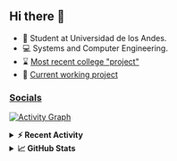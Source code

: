 ## Hi there 👋

<!--
**Daniel-VergaraM/Daniel-VergaraM** is a ✨ _special_ ✨ repository because its `README.md` (this file) appears on your GitHub profile.-->

- 🌱 Student at Universidad de los Andes.
- 💻 Systems and Computer Engineering.
- ⌛ [Most recent college "project"](https://daniel-vergaram.github.io/TallerAngular/)
- 🔨 [Current working project](https://github.com/Daniel-VergaraM/WebRTC-Video-Broadcast)


<h3><a href="https://linktr.ee/dvergaram" target="_blank">Socials</a></h3>
  


[![Activity Graph](https://github-readme-activity-graph.vercel.app/graph?username=daniel-vergaram&theme=github-dark-dimmed&custom_title=Daniel%27s%20Activity%20Graph&hide_border=true)](https://github.com/ashutosh00710/github-readme-activity-graph)

<!--START_SECTION:activity-->

<!--END_SECTION:activity-->

<details> <summary> <b>⚡ Recent Activity</b> </summary>
  
<!--START_SECTION:waka-->
![Code Time](http://img.shields.io/badge/Code%20Time-366%20hrs%2028%20mins-blue)

![Lines of code](https://img.shields.io/badge/From%20Hello%20World%20I%27ve%20Written-399.2%20thousand%20lines%20of%20code-blue)

**🐱 My GitHub Data** 

> 📦 ? Used in GitHub's Storage 
 > 
> 🏆 107 Contributions in the Year 2025
 > 
> 💼 Opted to Hire
 > 
> 📜 11 Public Repositories 
 > 
> 🔑 0 Private Repositories 
 > 
**I'm an Early 🐤** 

```text
🌞 Morning                83 commits          ████░░░░░░░░░░░░░░░░░░░░░   17.29 % 
🌆 Daytime                188 commits         ██████████░░░░░░░░░░░░░░░   39.17 % 
🌃 Evening                148 commits         ████████░░░░░░░░░░░░░░░░░   30.83 % 
🌙 Night                  61 commits          ███░░░░░░░░░░░░░░░░░░░░░░   12.71 % 
```


📊 **This Week I Spent My Time On** 

```text
🕑︎ Time Zone: America/Bogota

💬 Programming Languages: 
TypeScript               25 hrs 8 mins       █████████████░░░░░░░░░░░░   53.18 % 
HTML                     5 hrs 35 mins       ███░░░░░░░░░░░░░░░░░░░░░░   11.82 % 
JavaScript               4 hrs 30 mins       ██░░░░░░░░░░░░░░░░░░░░░░░   09.52 % 
Java                     1 hr 50 mins        █░░░░░░░░░░░░░░░░░░░░░░░░   03.91 % 
Bash                     1 hr 36 mins        █░░░░░░░░░░░░░░░░░░░░░░░░   03.40 % 

🐱‍💻 Projects: 
daniel-vergaram.github.io23 hrs 19 mins      ████████████░░░░░░░░░░░░░   49.35 % 
ISIS2603_202510_S3_E3_Ase7 hrs 46 mins       ████░░░░░░░░░░░░░░░░░░░░░   16.45 % 
notes-app                4 hrs 6 mins        ██░░░░░░░░░░░░░░░░░░░░░░░   08.70 % 
api                      3 hrs 47 mins       ██░░░░░░░░░░░░░░░░░░░░░░░   08.01 % 
AdminDashboardApp        3 hrs 15 mins       ██░░░░░░░░░░░░░░░░░░░░░░░   06.91 % 
```


 Last Updated on 07/05/2025 00:52:06 UTC
<!--END_SECTION:waka-->

</details>

<details> <summary> <b>📈 GitHub Stats</b> </summary>
<!--START_SECTION:simplewaka-->

```txt
From: 10 June 2024 - To: 06 May 2025

Total Time: 364 hrs 48 mins

Java                138 hrs 55 mins 🟩🟩🟩🟩🟩🟩🟩🟩🟩🟨⬜⬜⬜⬜⬜⬜⬜⬜⬜⬜⬜⬜⬜⬜⬜   38.08 %
TypeScript          78 hrs 23 mins  🟩🟩🟩🟩🟩🟨⬜⬜⬜⬜⬜⬜⬜⬜⬜⬜⬜⬜⬜⬜⬜⬜⬜⬜⬜   21.49 %
JavaScript          59 hrs 59 mins  🟩🟩🟩🟩⬜⬜⬜⬜⬜⬜⬜⬜⬜⬜⬜⬜⬜⬜⬜⬜⬜⬜⬜⬜⬜   16.44 %
HTML                15 hrs 18 mins  🟩⬜⬜⬜⬜⬜⬜⬜⬜⬜⬜⬜⬜⬜⬜⬜⬜⬜⬜⬜⬜⬜⬜⬜⬜   04.20 %
Bash                14 hrs 19 mins  🟩⬜⬜⬜⬜⬜⬜⬜⬜⬜⬜⬜⬜⬜⬜⬜⬜⬜⬜⬜⬜⬜⬜⬜⬜   03.93 %
```

<!--END_SECTION:simplewaka-->
</details>
